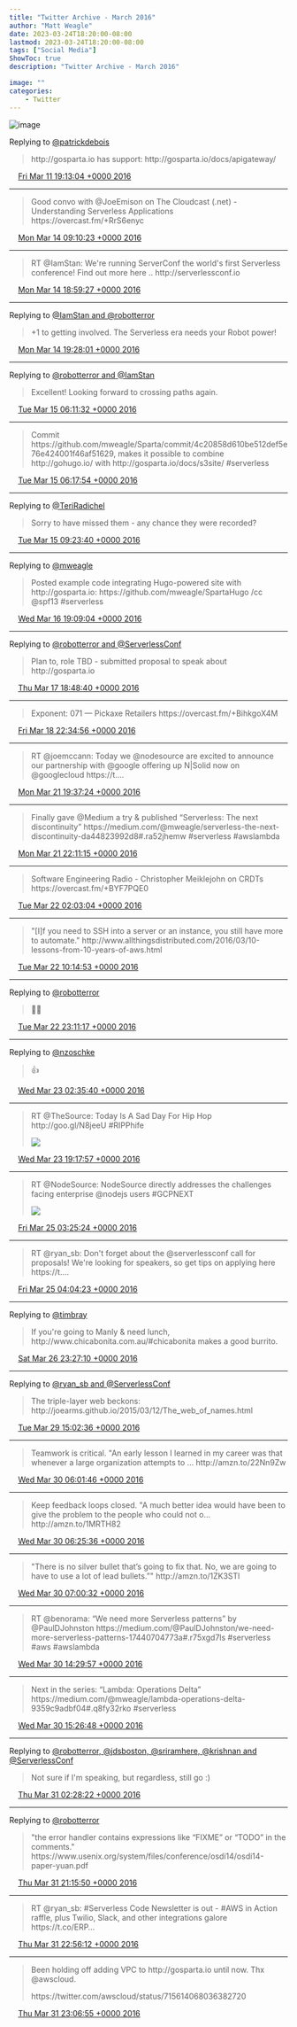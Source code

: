 ```yaml
---
title: "Twitter Archive - March 2016"
author: "Matt Weagle"
date: 2023-03-24T18:20:00-08:00
lastmod: 2023-03-24T18:20:00-08:00
tags: ["Social Media"]
ShowToc: true
description: "Twitter Archive - March 2016"

image: ""
categories: 
    - Twitter
---
```

![image](/sadtwitterbird3.jpg)

Replying to [@patrickdebois](https://twitter.com/patrickdebois/status/708323258811203584)

> http://gosparta\.io has support: http://gosparta\.io/docs/apigateway/

<img src="./media/tweet.ico" width="12" /> [Fri Mar 11 19:13:04 +0000 2016](https://twitter.com/mweagle/status/708370170176122881)

----

> Good convo with @JoeEmison on The Cloudcast \(\.net\) \- Understanding Serverless Applications https://overcast\.fm/\+RrS6enyc

<img src="./media/tweet.ico" width="12" /> [Mon Mar 14 09:10:23 +0000 2016](https://twitter.com/mweagle/status/709305664980459520)

----

> RT @IamStan: We're running ServerConf the world's first Serverless conference\! Find out more here \.\. http://serverlessconf\.io

<img src="./media/tweet.ico" width="12" /> [Mon Mar 14 18:59:27 +0000 2016](https://twitter.com/mweagle/status/709453907999596545)

----

Replying to [@IamStan and @robotterror](https://twitter.com/IamStan/status/709447574747553792)

> \+1 to getting involved\. The Serverless era needs your Robot power\!

<img src="./media/tweet.ico" width="12" /> [Mon Mar 14 19:28:01 +0000 2016](https://twitter.com/mweagle/status/709461096667566080)

----

Replying to [@robotterror and @IamStan](https://twitter.com/RobotTaylor/status/709488420905586688)

> Excellent\! Looking forward to crossing paths again\.

<img src="./media/tweet.ico" width="12" /> [Tue Mar 15 06:11:32 +0000 2016](https://twitter.com/mweagle/status/709623041899114498)

----

> Commit https://github\.com/mweagle/Sparta/commit/4c20858d610be512def5e76e424001f46af51629, makes it possible to combine http://gohugo\.io/ with http://gosparta\.io/docs/s3site/ \#serverless

<img src="./media/tweet.ico" width="12" /> [Tue Mar 15 06:17:54 +0000 2016](https://twitter.com/mweagle/status/709624644819550208)

----

Replying to [@TeriRadichel](https://twitter.com/TeriRadichel/status/709622276975566848)

> Sorry to have missed them \- any chance they were recorded?

<img src="./media/tweet.ico" width="12" /> [Tue Mar 15 09:23:40 +0000 2016](https://twitter.com/mweagle/status/709671397983825920)

----

Replying to [@mweagle](https://twitter.com/mweagle/status/709624644819550208)

> Posted example code integrating Hugo\-powered site with http://gosparta\.io: https://github\.com/mweagle/SpartaHugo /cc @spf13 \#serverless

<img src="./media/tweet.ico" width="12" /> [Wed Mar 16 19:09:04 +0000 2016](https://twitter.com/mweagle/status/710181106352435200)

----

Replying to [@robotterror and @ServerlessConf](https://twitter.com/RobotTaylor/status/710358053732749312)

> Plan to, role TBD \- submitted proposal to speak about http://gosparta\.io

<img src="./media/tweet.ico" width="12" /> [Thu Mar 17 18:48:40 +0000 2016](https://twitter.com/mweagle/status/710538357495898112)

----

> Exponent: 071 — Pickaxe Retailers https://overcast\.fm/\+BihkgoX4M

<img src="./media/tweet.ico" width="12" /> [Fri Mar 18 22:34:56 +0000 2016](https://twitter.com/mweagle/status/710957688692170752)

----

> RT @joemccann: Today we @nodesource are excited to announce our partnership with @google offering up N\|Solid now on @googlecloud https://t\.…

<img src="./media/tweet.ico" width="12" /> [Mon Mar 21 19:37:24 +0000 2016](https://twitter.com/mweagle/status/712000175758188544)

----

> Finally gave @Medium a try &amp; published “Serverless: The next discontinuity” https://medium\.com/@mweagle/serverless\-the\-next\-discontinuity\-da44823992d8\#\.ra52jhemw \#serverless \#awslambda

<img src="./media/tweet.ico" width="12" /> [Mon Mar 21 22:11:15 +0000 2016](https://twitter.com/mweagle/status/712038891101016065)

----

> Software Engineering Radio \- Christopher Meiklejohn on CRDTs https://overcast\.fm/\+BYF7PQE0

<img src="./media/tweet.ico" width="12" /> [Tue Mar 22 02:03:04 +0000 2016](https://twitter.com/mweagle/status/712097231818641409)

----

> "\[I\]f you need to SSH into a server or an instance, you still have more to automate\." http://www\.allthingsdistributed\.com/2016/03/10\-lessons\-from\-10\-years\-of\-aws\.html

<img src="./media/tweet.ico" width="12" /> [Tue Mar 22 10:14:53 +0000 2016](https://twitter.com/mweagle/status/712220999480184833)

----

Replying to [@robotterror](https://twitter.com/RobotTaylor/status/712371608866787328)

> 🎉🍾

<img src="./media/tweet.ico" width="12" /> [Tue Mar 22 23:11:17 +0000 2016](https://twitter.com/mweagle/status/712416389458489344)

----

Replying to [@nzoschke](https://twitter.com/nzoschke/status/712452862807150593)

> 👍

<img src="./media/tweet.ico" width="12" /> [Wed Mar 23 02:35:40 +0000 2016](https://twitter.com/mweagle/status/712467823231176704)

----

> RT @TheSource: Today Is A Sad Day For Hip Hop http://goo\.gl/N8jeeU \#RIPPhife
>
> ![](../media/712720055511814145-CeQWMLyUAAAn7ho.jpg)

<img src="./media/tweet.ico" width="12" /> [Wed Mar 23 19:17:57 +0000 2016](https://twitter.com/mweagle/status/712720055511814145)

----

> RT @NodeSource: NodeSource directly addresses the challenges facing enterprise @nodejs users \#GCPNEXT
>
> ![](../media/713205114811453440-CeV3N-2UsAEh0FW.jpg)

<img src="./media/tweet.ico" width="12" /> [Fri Mar 25 03:25:24 +0000 2016](https://twitter.com/mweagle/status/713205114811453440)

----

> RT @ryan\_sb: Don't forget about the @serverlessconf call for proposals\! We're looking for speakers, so get tips on applying here https://t\.…

<img src="./media/tweet.ico" width="12" /> [Fri Mar 25 04:04:23 +0000 2016](https://twitter.com/mweagle/status/713214924613242884)

----

Replying to [@timbray](https://twitter.com/timbray/status/713859880910585856)

> If you're going to Manly &amp; need lunch, http://www\.chicabonita\.com\.au/\#chicabonita makes a good burrito\.

<img src="./media/tweet.ico" width="12" /> [Sat Mar 26 23:27:10 +0000 2016](https://twitter.com/mweagle/status/713869937266176000)

----

Replying to [@ryan\_sb and @ServerlessConf](https://twitter.com/ryan_sb/status/714764798697844736)

> The triple\-layer web beckons: http://joearms\.github\.io/2015/03/12/The\_web\_of\_names\.html

<img src="./media/tweet.ico" width="12" /> [Tue Mar 29 15:02:36 +0000 2016](https://twitter.com/mweagle/status/714830122470117376)

----

> Teamwork is critical\. "An early lesson I learned in my career was that whenever a large organization attempts to \.\.\. http://amzn\.to/22Nn9Zw

<img src="./media/tweet.ico" width="12" /> [Wed Mar 30 06:01:46 +0000 2016](https://twitter.com/mweagle/status/715056403237445636)

----

> Keep feedback loops closed\. "A much better idea would have been to give the problem to the people who could not o\.\.\. http://amzn\.to/1MRTH82

<img src="./media/tweet.ico" width="12" /> [Wed Mar 30 06:25:36 +0000 2016](https://twitter.com/mweagle/status/715062400341381120)

----

> "There is no silver bullet that’s going to fix that\. No, we are going to have to use a lot of lead bullets\.”" http://amzn\.to/1ZK3STl

<img src="./media/tweet.ico" width="12" /> [Wed Mar 30 07:00:32 +0000 2016](https://twitter.com/mweagle/status/715071194391781376)

----

> RT @benorama: “We need more Serverless patterns” by @PaulDJohnston https://medium\.com/@PaulDJohnston/we\-need\-more\-serverless\-patterns\-17440704773a\#\.r75xgd7ls \#serverless \#aws \#awslambda

<img src="./media/tweet.ico" width="12" /> [Wed Mar 30 14:29:57 +0000 2016](https://twitter.com/mweagle/status/715184292935020544)

----

> Next in the series: “Lambda: Operations Delta” https://medium\.com/@mweagle/lambda\-operations\-delta\-9359c9adbf04\#\.q8fy32rko \#serverless

<img src="./media/tweet.ico" width="12" /> [Wed Mar 30 15:26:48 +0000 2016](https://twitter.com/mweagle/status/715198600263806976)

----

Replying to [@robotterror, @jdsboston, @sriramhere, @krishnan and @ServerlessConf](https://twitter.com/RobotTaylor/status/715358935226552321)

> Not sure if I'm speaking, but regardless, still go :\)

<img src="./media/tweet.ico" width="12" /> [Thu Mar 31 02:28:22 +0000 2016](https://twitter.com/mweagle/status/715365087104479232)

----

Replying to [@robotterror](https://twitter.com/RobotTaylor/status/715644963455762432)

> "the error handler contains expressions like “FIXME” or “TODO” in the comments\." https://www\.usenix\.org/system/files/conference/osdi14/osdi14\-paper\-yuan\.pdf

<img src="./media/tweet.ico" width="12" /> [Thu Mar 31 21:15:50 +0000 2016](https://twitter.com/mweagle/status/715648825570897920)

----

> RT @ryan\_sb: \#Serverless Code Newsletter is out \- \#AWS in Action raffle, plus Twilio, Slack, and other integrations galore https://t\.co/ERP…

<img src="./media/tweet.ico" width="12" /> [Thu Mar 31 22:56:12 +0000 2016](https://twitter.com/mweagle/status/715674083514408960)

----

> Been holding off adding VPC to http://gosparta\.io until now\.  Thx @awscloud\.
>
> https://twitter\.com/awscloud/status/715614068036382720

<img src="./media/tweet.ico" width="12" /> [Thu Mar 31 23:06:55 +0000 2016](https://twitter.com/mweagle/status/715676779818708992)